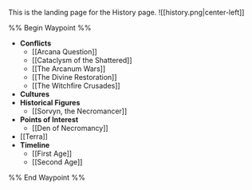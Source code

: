 This is the landing page for the History page.
![[history.png|center-left]]

%% Begin Waypoint %%
- **Conflicts**
	- [[Arcana Question]]
	- [[Cataclysm of the Shattered]]
	- [[The Arcanum Wars]]
	- [[The Divine Restoration]]
	- [[The Witchfire Crusades]]
- **Cultures**
- **Historical Figures**
	- [[Sorvyn, the Necromancer]]
- **Points of Interest**
	- [[Den of Necromancy]]
- [[Terra]]
- **Timeline**
	- [[First Age]]
	- [[Second Age]]

%% End Waypoint %%
